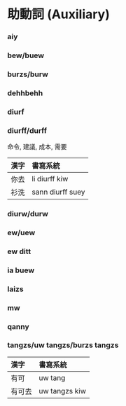 # 助動詞 (Auxiliary)

### aiy

### bew/buew

### burzs/burw

### dehhbehh

### diurf

### diurff/durff

命令, 建議, 成本, 需要

| 漢字 | 書寫系統 |
| :--- | :--- |
| 你去 | li diurff kiw |
| 衫洗 | sann diurff suey |

### diurw/durw

### ew/uew

### ew ditt

### ia buew

### laizs

### mw

### qanny

### tangzs/uw tangzs/burzs tangzs

| 漢字 | 書寫系統 |
| :--- | :--- |
| 有可 | uw tang |
| 有可去 | uw tangzs kiw |
